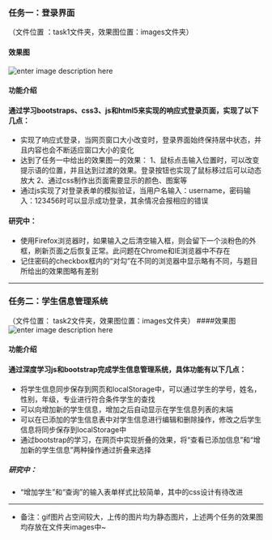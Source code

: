 ### 任务一：登录界面
（文件位置 ：task1文件夹，效果图位置：images文件夹）
#### 效果图
![enter image description here](http://chuantu.biz/t5/152/1501141217x2004014865.png)

#### 功能介绍

#### 通过学习bootstraps、css3、js和html5来实现的响应式登录页面，实现了以下几点：
- 实现了响应式登录，当网页窗口大小改变时，登录界面始终保持居中状态，并且内容也会不断适应窗口大小的变化
- 达到了任务一中给出的效果图一的效果：
		1、鼠标点击输入位置时，可以改变提示语的位置，并且达到过渡的效果。登录按钮也实现了鼠标移过后可以动态放大
		2、通过css制作出页面需要显示的颜色、图案等
- 通过js实现了对登录表单的模拟验证，当用户名输入：username，密码输入：123456时可以显示成功登录，其余情况会报相应的错误

#### 研究中：
- 使用Firefox浏览器时，如果输入之后清空输入框，则会留下一个淡粉色的外框，刷新页面之后恢复正常。此问题在Chrome和IE浏览器中不存在
- 记住密码的checkbox框内的“对勾”在不同的浏览器中显示略有不同，与题目所给出的效果图略有差别
***

### 任务二：学生信息管理系统
（文件位置： task2文件夹，效果图位置：images文件夹）
####效果图
![enter image description here](http://chuantu.biz/t5/152/1501143240x2004014865.png)

#### 功能介绍
#### 通过深度学习js和bootstrap完成学生信息管理系统，具体功能有以下几点：
- 将学生信息同步保存到网页和localStorage中，可以通过学生的学号，姓名，性别，年级，专业进行符合条件学生的查找
- 可以向增加新的学生信息，增加之后自动显示在学生信息列表的末端
- 可以在已添加的学生信息表中对学生信息进行编辑和删除操作，修改之后学生信息将同步保存到localStorage中
- 通过bootstrap的学习，在网页中实现折叠的效果，将“查看已添加信息”和“增加新的学生信息”两种操作通过折叠来选择

##### 研究中：
- “增加学生”和“查询”的输入表单样式比较简单，其中的css设计有待改进
***
- 备注：gif图片占空间较大，上传的图片均为静态图片，上述两个任务的效果图均存放在文件夹images中~



